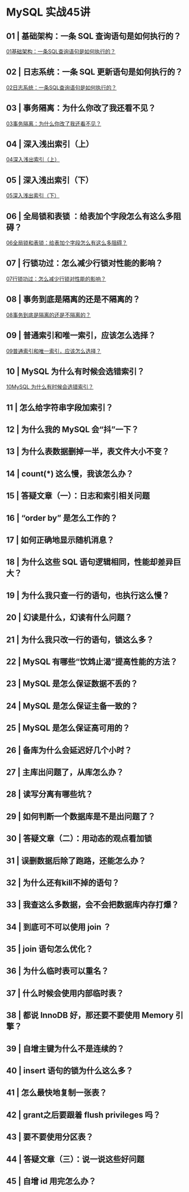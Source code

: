 # MySQL 实战45讲

## 01 | 基础架构：一条 SQL 查询语句是如何执行的？

[01基础架构：一条SQL查询语句是如何执行的？](./01基础架构：一条SQL查询语句是如何执行的？.md)

## 02 | 日志系统：一条 SQL 更新语句是如何执行的？

[02日志系统：一条SQL查询语句是如何执行的？](./02日志系统：一条SQL更新语句是如何执行的？.md)

## 03 | 事务隔离：为什么你改了我还看不见？

[03事务隔离：为什么你改了我还看不见？](./03事务隔离：为什么你改了我还看不见？.md)

## 04 | 深入浅出索引（上）

[04深入浅出索引（上）](./04深入浅出索引（上）.md)

## 05 | 深入浅出索引（下）

[05深入浅出索引（下）](./05深入浅出索引（下）.md)

## 06 | 全局锁和表锁 ：给表加个字段怎么有这么多阻碍？

[06全局锁和表锁：给表加个字段怎么有这么多阻碍？](./06全局锁和表锁：给表加个字段怎么有这么多阻碍？.md)

## 07 | 行锁功过：怎么减少行锁对性能的影响？

[07行锁功过：怎么减少行锁对性能的影响？](./07行锁功过：怎么减少行锁对性能的影响？.md)

## 08 | 事务到底是隔离的还是不隔离的？

[08事务到底是隔离的还是不隔离的？](./08事务到底是隔离的还是不隔离的？.md)

## 09 | 普通索引和唯一索引，应该怎么选择？

[09普通索引和唯一索引，应该怎么选择？](./09普通索引和唯一索引，应该怎么选择？.md)

## 10 | MySQL 为什么有时候会选错索引？

[10MySQL 为什么有时候会选错索引？](./.md)

## 11 | 怎么给字符串字段加索引？

[](./.md)

## 12 | 为什么我的 MySQL 会“抖”一下？

[](./.md)

## 13 | 为什么表数据删掉一半，表文件大小不变？

[](./.md)

## 14 | count(*) 这么慢，我该怎么办？

[](./.md)

## 15 | 答疑文章（一）：日志和索引相关问题

[](./.md)

## 16 | “order by” 是怎么工作的？

[](./.md)

## 17 | 如何正确地显示随机消息？

[](./.md)

## 18 | 为什么这些 SQL 语句逻辑相同，性能却差异巨大？

[](./.md)

## 19 | 为什么我只查一行的语句，也执行这么慢？

[](./.md)

## 20 | 幻读是什么，幻读有什么问题？

[](./.md)

## 21 | 为什么我只改一行的语句，锁这么多？

[](./.md)

## 22 | MySQL 有哪些“饮鸩止渴”提高性能的方法？

[](./.md)

## 23 | MySQL 是怎么保证数据不丢的？

[](./.md)

## 24 | MySQL 是怎么保证主备一致的？

[](./.md)

## 25 | MySQL 是怎么保证高可用的？

[](./.md)

## 26 | 备库为什么会延迟好几个小时？

[](./.md)

## 27 | 主库出问题了，从库怎么办？

[](./.md)

## 28 | 读写分离有哪些坑？

[](./.md)

## 29 | 如何判断一个数据库是不是出问题了？

[](./.md)

## 30 | 答疑文章（二）：用动态的观点看加锁

[](./.md)

## 31 | 误删数据后除了跑路，还能怎么办？

[](./.md)

## 32 | 为什么还有kill不掉的语句？

[](./.md)

## 33 | 我查这么多数据，会不会把数据库内存打爆？

[](./.md)

## 34 | 到底可不可以使用 join ？

[](./.md)

## 35 | join 语句怎么优化？

[](./.md)

## 36 | 为什么临时表可以重名？

[](./.md)

## 37 | 什么时候会使用内部临时表？

[](./.md)

## 38 | 都说 InnoDB 好，那还要不要使用 Memory 引擎？

[](./.md)

## 39 | 自增主键为什么不是连续的？

[](./.md)

## 40 | insert 语句的锁为什么这么多？

[](./.md)

## 41 | 怎么最快地复制一张表？

[](./.md)

## 42 | grant之后要跟着 flush privileges 吗？

[](./.md)

## 43 | 要不要使用分区表？

[](./.md)

## 44 | 答疑文章（三）：说一说这些好问题

[](./.md)

## 45 | 自增 id 用完怎么办？

[](./.md)
